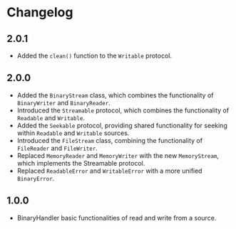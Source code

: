 
# Changelog

## 2.0.1

- Added the `clean()` function to the `Writable` protocol. 

## 2.0.0

- Added the `BinaryStream` class, which combines the functionality of `BinaryWriter` and `BinaryReader`.
- Introduced the `Streamable` protocol, which combines the functionality of `Readable` and `Writable`.
- Added the `Seekable` protocol, providing shared functionality for seeking within `Readable` and `Writable` sources.
- Introduced the `FileStream` class, combining the functionality of `FileReader` and `FileWriter`.
- Replaced `MemoryReader` and `MemoryWriter` with the new `MemoryStream`, which implements the Streamable protocol.
- Replaced `ReadableError` and `WritableError` with a more unified `BinaryError`.

## 1.0.0

- BinaryHandler basic functionalities of read and write from a source. 
